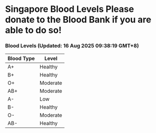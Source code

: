 Singapore Blood Levels
 Please donate to the Blood Bank if you are able to do so!
================================================================================================================================

### Blood Levels (Updated: 16 Aug 2025 09:38:19 GMT+8)
| Blood Type | Level     |
|------------|-----------|
| A+     | Healthy |
| B+     | Healthy |
| O+     | Moderate |
| AB+     | Moderate |
| A-     | Low |
| B-     | Healthy |
| O-     | Moderate |
| AB-     | Healthy |
